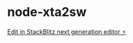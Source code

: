 # node-xta2sw

[Edit in StackBlitz next generation editor ⚡️](https://stackblitz.com/~/github.com/DaGunna/node-xta2sw)